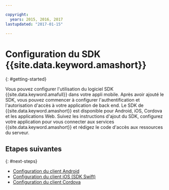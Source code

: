 ```yaml
---

copyright:
  years: 2015, 2016, 2017
lastupdated: "2017-01-15"

---
```


# Configuration du SDK {{site.data.keyword.amashort}}
{: #getting-started}

Vous pouvez configurer l'utilisation du logiciel SDK {{site.data.keyword.amafull}} dans votre appli mobile.  Après avoir ajouté le SDK, vous pouvez commencer à configurer l'authentification et l'autorisation d'accès à votre application de back end.  Le SDK de {{site.data.keyword.amashort}} est disponible pour Android, iOS, Cordova et les applications Web. Suivez les instructions d'ajout du SDK, configurez votre application pour vous connecter aux services {{site.data.keyword.amashort}} et rédigez
le code d'accès aux ressources du serveur.


## Etapes suivantes
{: #next-steps}

* [Configuration du client Android](getting-started-android.html)
* [Configuration du client iOS (SDK Swift)](getting-started-ios-swift-sdk.html)
* [Configuration du client Cordova](getting-started-cordova.html)
